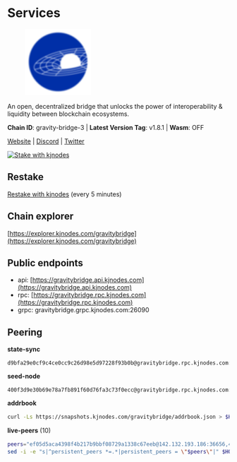 # Services

<figure><img src="https://raw.githubusercontent.com/kj89/cosmos-images/main/logos/gravitybridge.png" width="150" alt=""><figcaption></figcaption></figure>

An open, decentralized bridge that unlocks the power of  interoperability & liquidity between blockchain ecosystems.

**Chain ID**: gravity-bridge-3 | **Latest Version Tag**: v1.8.1 | **Wasm**: OFF

[Website](https://www.gravitybridge.net) | [Discord](https://discord.gg/ARV8dTSjAk) | [Twitter](https://twitter.com/gravity_bridge)

[![Stake with kjnodes](https://i.ibb.co/cr44Q8j/button-stake-with-kjnodes.png)](https://restake.app/gravitybridge/gravityvaloper1nw3uavthnjwsgrrjzav2wdg9m0pw7k4fc7hvlz)

## Restake

[Restake with kjnodes](https://restake.app/gravitybridge/gravityvaloper1nw3uavthnjwsgrrjzav2wdg9m0pw7k4fc7hvlz) (every 5 minutes)
## Chain explorer
[https://explorer.kjnodes.com/gravitybridge](https://explorer.kjnodes.com/gravitybridge)

## Public endpoints

* api: [https://gravitybridge.api.kjnodes.com](https://gravitybridge.api.kjnodes.com)
* rpc: [https://gravitybridge.rpc.kjnodes.com](https://gravitybridge.rpc.kjnodes.com)
* grpc: gravitybridge.grpc.kjnodes.com:26090

## Peering

**state-sync**

```text
d9bfa29e0cf9c4ce0cc9c26d98e5d97228f93b0b@gravitybridge.rpc.kjnodes.com:26656
```

**seed-node**

```text
400f3d9e30b69e78a7fb891f60d76fa3c73f0ecc@gravitybridge.rpc.kjnodes.com:26659
```

**addrbook**
```bash
curl -Ls https://snapshots.kjnodes.com/gravitybridge/addrbook.json > $HOME/.gravity/config/addrbook.json
```

**live-peers** (10)
```bash
peers="ef05d5aca4398f4b217b9bbf08729a1338c67eeb@142.132.193.186:36656,4d82b4d1851982b6eb81e67cb3b5bd040eda7cdc@136.244.29.116:26666,7e5b7671f0ec3729124102f23c50d8cdd0faa583@192.26.37.56:36656,ca9d9d0605f178fbba3bdf92e13719ab9dce0fc7@23.88.59.82:26656,84fb0a9180b2b67b4901330a13f1dee4226ce3ac@65.108.9.169:26656,d9bfa29e0cf9c4ce0cc9c26d98e5d97228f93b0b@65.109.88.38:26656,1cab2a9034532b5a83a6469537da9c296c2ea09d@65.108.73.25:46656,e5362a93c6e7f686d72c8d6d98be2c7bceeb5cc3@49.12.23.149:27010,67f95dbac6fe6bed8dfb24a5f92d9beb6b7b4ac6@97.113.90.102:27656,572d417e11368f588d110efdeb7102a6a3c0752d@161.35.224.108:26656"
sed -i -e "s|^persistent_peers *=.*|persistent_peers = \"$peers\"|" $HOME/.gravity/config/config.toml
```

